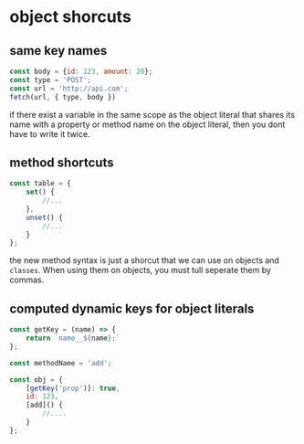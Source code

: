 # object shorcuts

## same key names
```javascript
const body = {id: 123, amount: 20};
const type = 'POST';
const url = 'http://api.com';
fetch(url, { type, body })
```

if there exist a variable in the same scope as the object literal that shares its name with a property or method name on the object literal, then you dont have to write it twice.


## method shortcuts
```javascript
const table = {
    set() {
        //...
    },
    unset() {
        //...
    }
};
```

the new method syntax is just a shorcut that we can use on objects and `classes`. When using them on objects, you must tull seperate them by commas.


## computed dynamic keys for object literals
```javascript
const getKey = (name) => {
    return `name__${name};`
};

const methodName = 'add';

const obj = {
    [getKey('prop')]: true,
    id: 123,
    [add]() {
        //....
    }
};
```
